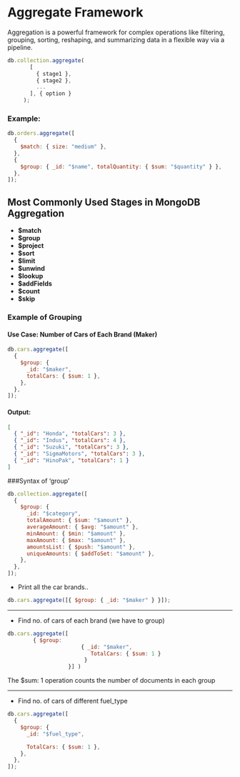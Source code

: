 # Aggregate Framework

Aggregation is a powerful framework for complex operations like filtering, grouping, sorting, reshaping, and summarizing data in a flexible way via a pipeline.

```javascript
db.collection.aggregate(
       [
         { stage1 },
         { stage2 },
         ...
       ], { option }
     );
```

### Example:

```javascript
db.orders.aggregate([
  {
    $match: { size: "medium" },
  },
  {
    $group: { _id: "$name", totalQuantity: { $sum: "$quantity" } },
  },
]);
```

## Most Commonly Used Stages in MongoDB Aggregation

- **$match**
- **$group**
- **$project**
- **$sort**
- **$limit**
- **$unwind**
- **$lookup**
- **$addFields**
- **$count**
- **$skip**

### Example of Grouping

#### Use Case: Number of Cars of Each Brand (Maker)

```javascript
db.cars.aggregate([
  {
    $group: {
      _id: "$maker",
      totalCars: { $sum: 1 },
    },
  },
]);
```

#### Output:

```json
[
  { "_id": "Honda", "totalCars": 3 },
  { "_id": "Indus", "totalCars": 4 },
  { "_id": "Suzuki", "totalCars": 3 },
  { "_id": "SigmaMotors", "totalCars": 3 },
  { "_id": "HinoPak", "totalCars": 1 }
]
```

###Syntax of ‘group’

```javascript
db.collection.aggregate([
  {
    $group: {
      _id: "$category",
      totalAmount: { $sum: "$amount" },
      averageAmount: { $avg: "$amount" },
      minAmount: { $min: "$amount" },
      maxAmount: { $max: "$amount" },
      amountsList: { $push: "$amount" },
      uniqueAmounts: { $addToSet: "$amount" },
    },
  },
]);
```

- Print all the car brands..

```javascript
db.cars.aggregate([{ $group: { _id: "$maker" } }]);
```

---

- Find no. of cars of each brand (we have to group)

```JavaScript
db.cars.aggregate([
        { $group:
                       { _id: "$maker",
                          TotalCars: { $sum: 1 }
                        }
                   }] )
```

The $sum: 1 operation counts the number of documents in each group

---

- Find no. of cars of different fuel_type

```javascript
db.cars.aggregate([
  {
    $group: {
      _id: "$fuel_type",

      TotalCars: { $sum: 1 },
    },
  },
]);
```
